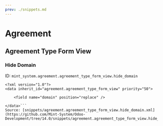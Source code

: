 ```yaml
---
prev: ./snippets.md
---
```

# Agreement
## Agreement Type Form View  
### Hide Domain  
ID: `mint_system.agreement.agreement_type_form_view.hide_domain`  
```console
<?xml version="1.0"?>
<data inherit_id="agreement.agreement_type_form_view" priority="50">

    <field name="domain" position="replace" />
    
</data>```
Source: [snippets/agreement.agreement_type_form_view.hide_domain.xml](https://github.com/Mint-System/Odoo-Development/tree/14.0/snippets/agreement.agreement_type_form_view.hide_domain.xml)

